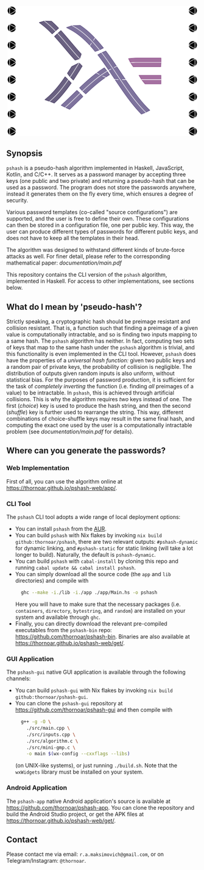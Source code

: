 <p align="center">
  <img src="./documentation/figures/logo-white.svg" width=500>
</p>

## Synopsis

`pshash` is a pseudo-hash algorithm implemented in Haskell, JavaScript, Kotlin, and C/C++. It serves as a password manager by accepting three keys (one public and two private) and returning a pseudo-hash that can be used as a password. The program does not store the passwords anywhere, instead it generates them on the fly every time, which ensures a degree of security.

Various password templates (co-called "source configurations") are supported, and the user is free to define their own. These configurations can then be stored in a configuration file, one per public key. This way, the user can produce different types of passwords for different public keys, and does not have to keep all the templates in their head.

The algorithm was designed to withstand different kinds of brute-force attacks as well. For finer detail, please refer to the corresponding mathematical paper: *documentation/main.pdf*

This repository contains the CLI version of the `pshash` algorithm, implemented in Haskell. For access to other implementations, see sections below.

## What do I mean by 'pseudo-hash'?

Strictly speaking, a cryptographic hash should be preimage resistant and collision resistant. That is, a function such that finding a preimage of a given value is computationally intractable, and so is finding two inputs mapping to a same hash. The `pshash` algorithm has neither. In fact, computing two sets of keys that map to the same hash under the `pshash` algorithm is trivial, and this functionality is even implemented in the CLI tool. However, `pshash` does have the properties of a _universal hash function:_ given two public keys and a random pair of private keys, the probability of collision is negligible. The distribution of outputs given random inputs is also uniform, without statistical bias. For the purposes of password production, it is sufficient for the task of _completely inverting_ the function (i.e. finding _all_ preimages of a value) to be intractable. In `pshash`, this is achieved through artificial collisions. This is why the algorithm requires _two_ keys instead of one. The first (_choice_) key is used to produce the hash string, and then the second (_shuffle_) key is further used to rearrange the string. This way, different combinations of choice-shuffle keys may result in the same final hash, and computing the exact one used by the user is a computationally intractable problem (see _documentation/main.pdf_ for details).

## Where can you generate the passwords?

### Web Implementation

First of all, you can use the algorithm online at https://thornoar.github.io/pshash-web/app/.

### CLI Tool

The `pshash` CLI tool adopts a wide range of local deployment options:
- You can install `pshash` from the [AUR](https://aur.archlinux.org/packages/pshash).
- You can build `pshash` with Nix flakes by invoking `nix build github:thornoar/pshash`, there are two relevant outputs: `#pshash-dynamic` for dynamic linking, and `#pshash-static` for static linking (will take a lot longer to build). Naturally, the default is `pshash-dynamic`.
- You can build `pshash` with `cabal-install` by cloning this repo and running `cabal update && cabal install pshash`.
- You can simply download all the source code (the `app` and `lib` directories) and compile with
  ```bash
    ghc --make -i./lib -i./app ./app/Main.hs -o pshash
  ```
  Here you will have to make sure that the necessary packages (i.e. `containers`, `directory`, `bytestring`, and `random`) are installed on your system and available through `ghc`.
- Finally, you can directly download the relevant pre-compiled executables from the `pshash-bin` repo: https://github.com/thornoar/pshash-bin. Binaries are also available at https://thornoar.github.io/pshash-web/get/.

### GUI Application

The `pshash-gui` native GUI application is available through the following channels:
- You can build `pshash-gui` with Nix flakes by invoking `nix build github:thornoar/pshash-gui`.
- You can clone the `pshash-gui` repository at https://github.com/thornoar/pshash-gui and then compile with
  ```bash
    g++ -g -O \
      ./src/main.cpp \
      ./src/inputs.cpp \
      ./src/algorithm.c \
      ./src/mini-gmp.c \
      -o main $(wx-config --cxxflags --libs)
  ```
  (on UNIX-like systems), or just running `./build.sh`. Note that the `wxWidgets` library must be installed on your system.

### Android Application

The `pshash-app` native Android application's source is available at https://github.com/thornoar/pshash-app. You can clone the repository and build the Android Studio project, or get the APK files at https://thornoar.github.io/pshash-web/get/.

## Contact

Please contact me via email: `r.a.maksimovich@gmail.com`, or on Telegram/Instagram: `@thornoar`.
